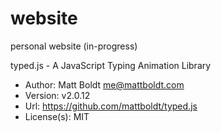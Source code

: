 # website
personal website (in-progress)



typed.js - A JavaScript Typing Animation Library
 *   Author: Matt Boldt <me@mattboldt.com>
 *   Version: v2.0.12
 *   Url: https://github.com/mattboldt/typed.js
 *   License(s): MIT
